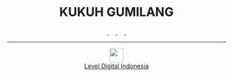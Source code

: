 <h1 align="center">KUKUH GUMILANG</h1>

<div align="center">
  <a href="https://www.youtube.com/@kgilang">
    <img src="https://www.youtube.com/favicon.ico" width="16" height="16">
  </a>
  <a href="https://www.linkedin.com/in/kgilang">
    <img src="https://www.linkedin.com/favicon.ico" width="16" height="16">
  </a>
  <a href="https://instagram.com/_kgilangva">
    <img src="https://www.instagram.com/favicon.ico" width="16" height="16">
  </a>
  <a href="https://www.facebook.com/kgilang">
    <img src="https://www.facebook.com/favicon.ico" width="16" height="16">
  </a>
</div>

<hr>
<div align="center">
  <a href="https://leveldigital.id">
    <img src="https://leveldigital.id/img/favicon.ico" width="32" height="32">
    <br>
    Level Digital Indonesia
  </a>
</div>